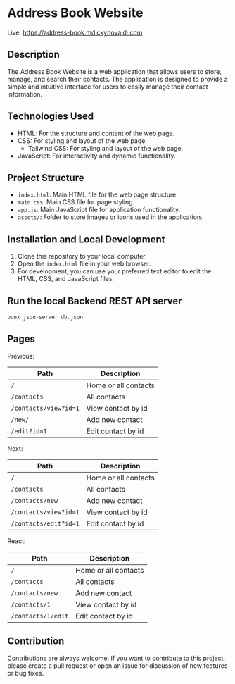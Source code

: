 # Address Book Website

Live: <https://address-book.mdickynovaldi.com>

## Description

The Address Book Website is a web application that allows users to store, manage, and search their contacts. The application is designed to provide a simple and intuitive interface for users to easily manage their contact information.

## Technologies Used

- HTML: For the structure and content of the web page.
- CSS: For styling and layout of the web page.
  - Tailwind CSS: For styling and layout of the web page.
- JavaScript: For interactivity and dynamic functionality.

## Project Structure

- `index.html`: Main HTML file for the web page structure.
- `main.css`: Main CSS file for page styling.
- `app.js`: Main JavaScript file for application functionality.
- `assets/`: Folder to store images or icons used in the application.

## Installation and Local Development

1. Clone this repository to your local computer.
2. Open the `index.html` file in your web browser.
3. For development, you can use your preferred text editor to edit the HTML, CSS, and JavaScript files.

## Run the local Backend REST API server

```sh
bunx json-server db.json
```

## Pages

Previous:

| Path                  | Description          |
| --------------------- | -------------------- |
| `/`                   | Home or all contacts |
| `/contacts`           | All contacts         |
| `/contacts/view?id=1` | View contact by id   |
| `/new/`               | Add new contact      |
| `/edit?id=1`          | Edit contact by id   |

Next:

| Path                  | Description          |
| --------------------- | -------------------- |
| `/`                   | Home or all contacts |
| `/contacts`           | All contacts         |
| `/contacts/new`       | Add new contact      |
| `/contacts/view?id=1` | View contact by id   |
| `/contacts/edit?id=1` | Edit contact by id   |

React:

| Path               | Description          |
| ------------------ | -------------------- |
| `/`                | Home or all contacts |
| `/contacts`        | All contacts         |
| `/contacts/new`    | Add new contact      |
| `/contacts/1`      | View contact by id   |
| `/contacts/1/edit` | Edit contact by id   |

## Contribution

Contributions are always welcome. If you want to contribute to this project, please create a pull request or open an issue for discussion of new features or bug fixes.

